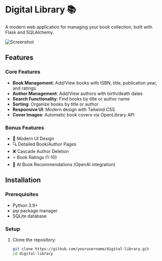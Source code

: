 # Digital Library 📚

A modern web application for managing your book collection, built with Flask and SQLAlchemy.

![Screenshot](https://via.placeholder.com/800x400.png?text=Digital+Library+Screenshot)

## Features

### Core Features
- **Book Management**: Add/View books with ISBN, title, publication year, and ratings
- **Author Management**: Add/View authors with birth/death dates
- **Search Functionality**: Find books by title or author name
- **Sorting**: Organize books by title or author
- **Responsive UI**: Modern design with Tailwind CSS
- **Cover Images**: Automatic book covers via OpenLibrary API

### Bonus Features
- 🎨 Modern UI Design
- 🔍 Detailed Book/Author Pages
- ❌ Cascade Author Deletion
- ⭐ Book Ratings (1-10)
- 🤖 AI Book Recommendations (OpenAI integration)

## Installation

### Prerequisites
- Python 3.9+
- pip package manager
- SQLite database

### Setup
1. Clone the repository:
   ```bash
   git clone https://github.com/yourusername/digital-library.git
   cd digital-library